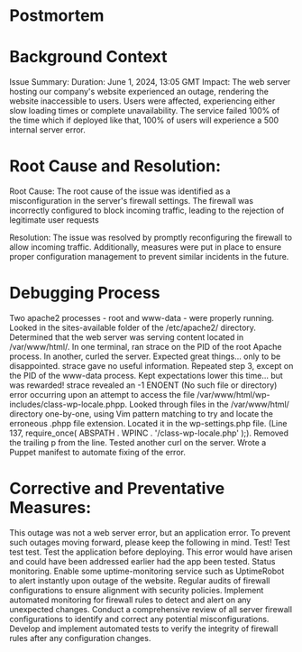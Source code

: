 # Postmortem
# Background Context
Issue Summary:
Duration: June 1, 2024, 13:05 GMT
Impact: The web server hosting our company's website experienced an outage, rendering the website inaccessible to users. Users were affected, experiencing either slow loading times or complete unavailability.
The service failed 100% of the time which if deployed like that, 100% of users will experience a 500 internal server error.
# Root Cause and Resolution:
Root Cause: The root cause of the issue was identified as a misconfiguration in the server's firewall settings. The firewall was incorrectly configured to block incoming traffic, leading to the rejection of legitimate user requests
 
Resolution: The issue was resolved by promptly reconfiguring the firewall to allow incoming traffic. Additionally, measures were put in place to ensure proper configuration management to prevent similar incidents in the future.
 
# Debugging Process
Two apache2 processes - root and www-data - were properly running.
Looked in the sites-available folder of the /etc/apache2/ directory. Determined that the web server was serving content located in /var/www/html/.
In one terminal, ran strace on the PID of the root Apache process. In another, curled the server. Expected great things... only to be disappointed. strace gave no useful information.
Repeated step 3, except on the PID of the www-data process. Kept expectations lower this time... but was rewarded! strace revealed an -1 ENOENT (No such file or directory) error occurring upon an attempt to access the file /var/www/html/wp-includes/class-wp-locale.phpp.
Looked through files in the /var/www/html/ directory one-by-one, using Vim pattern matching to try and locate the erroneous .phpp file extension. Located it in the wp-settings.php file. (Line 137, require_once( ABSPATH . WPINC . '/class-wp-locale.php' );).
Removed the trailing p from the line.
Tested another curl on the server.
Wrote a Puppet manifest to automate fixing of the error.
 
# Corrective and Preventative Measures:
This outage was not a web server error, but an application error. To prevent such outages moving forward, please keep the following in mind.
Test! Test test test. Test the application before deploying. This error would have arisen and could have been addressed earlier had the app been tested.
Status monitoring. Enable some uptime-monitoring service such as UptimeRobot to alert instantly upon outage of the website.
Regular audits of firewall configurations to ensure alignment with security policies.
Implement automated monitoring for firewall rules to detect and alert on any unexpected changes.
Conduct a comprehensive review of all server firewall configurations to identify and correct any potential misconfigurations.
Develop and implement automated tests to verify the integrity of firewall rules after any configuration changes.

